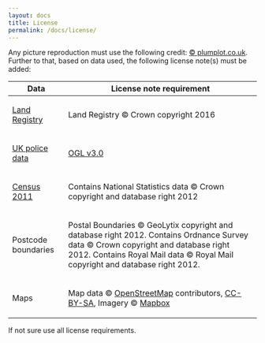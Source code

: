 ```yaml
---
layout: docs
title: License
permalink: /docs/license/
---
```


Any picture reproduction must use the following credit: <a href="http://www.plumplot.co.uk">© plumplot.co.uk</a>. Further to that, based on data used, the following license note(s) must be added:

<div class="mobile-side-scroller">
<table>
  <thead>
    <tr>
      <th>Data</th>
      <th>License note requirement</th>
    </tr>
  </thead>
  <tbody>
    <tr>
      <td><p><a href="https://www.gov.uk/government/statistical-data-sets/price-paid-data-downloads" target="_blank">Land Registry</a></p></td>
      <td><p>Land Registry © Crown copyright 2016</p></td>
    </tr>
    <tr>
      <td><p><a href="https://data.police.uk" target="_blank">UK police data</a></p></td>
      <td><p><a href="http://www.nationalarchives.gov.uk/doc/open-government-licence/version/3/" target="_blank">OGL v3.0</a></p></td>
    </tr>
    <tr>
      <td><p><a href="http://www.nomisweb.co.uk/census/2011">Census 2011</a></p></td>
      <td><p>Contains National Statistics data © Crown copyright and database right 2012</p></td>
    </tr>
    <tr>
      <td><p>Postcode boundaries</p></td>
      <td><p>Postal Boundaries © GeoLytix copyright and database right 2012. Contains Ordnance Survey data © Crown copyright and database right 2012. Contains Royal Mail data © Royal Mail copyright and database right 2012.</p></td>
    </tr>
    <tr>
      <td><p>Maps</p></td>
      <td><p>Map data &copy; <a href="http://openstreetmap.org">OpenStreetMap</a> contributors, <a href="http://creativecommons.org/licenses/by-sa/2.0/">CC-BY-SA</a>, Imagery © <a href="http://mapbox.com">Mapbox</a>
      </p></td>
    </tr>
  </tbody>
</table>

If not sure use all license requirements.
</div>
